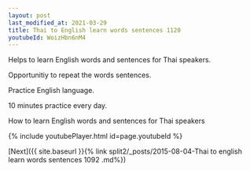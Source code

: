 ```yaml
---
layout: post
last_modified_at: 2021-03-29
title: Thai to English learn words sentences 1120 
youtubeId: WoizHbn6nM4
---
```

 
 
Helps to learn English words and sentences for Thai speakers.

Opportunitiy to repeat the words sentences. 

Practice English language. 
 
10 minutes practice every day. 
 
How to learn English words and sentences for Thai speakers 
 
{% include youtubePlayer.html id=page.youtubeId %}
 
 
[Next]({{ site.baseurl }}{% link  split2/_posts/2015-08-04-Thai to english learn words sentences 1092 .md%})
 
